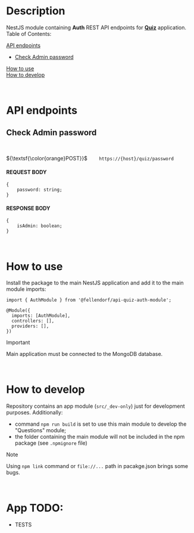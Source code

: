 # Description

NestJS module containing **Auth** REST API endpoints for **[Quiz](https://github.com/Fellendorf/quiz-ui)** application.  
Table of Contents:

[API endpoints](#api-endpoints)

- [Check Admin password](#check-admin-password)

[How to use](#how-to-use)  
[How to develop](#how-to-develop)

<br/>

# API endpoints

## Check Admin password

<br/>

${\textsf{\color{orange}POST}}$ &nbsp; &nbsp; &nbsp; &nbsp;`https://{host}/quiz/password`

#### REQUEST BODY

```
{
    password: string;
}
```

#### RESPONSE BODY

```
{
    isAdmin: boolean;
}
```

<br/>

# How to use

Install the package to the main NestJS application and add it to the main module imports:

```
import { AuthModule } from '@fellendorf/api-quiz-auth-module';

@Module({
  imports: [AuthModule],
  controllers: [],
  providers: [],
})
```

> [!IMPORTANT]
> Main application must be connected to the MongoDB database.

<br/>

# How to develop

Repository contains an app module (`src/_dev-only`) just for development purposes. Additionally:

- command `npm run build` is set to use this main module to develop the "Questions" module;
- the folder containing the main module will not be included in the npm package (see `.npmignore` file)

> [!NOTE]
> Using `npm link` command or `file://...` path in pacakge.json brings some bugs.

<br/>

# App TODO:

- TESTS
